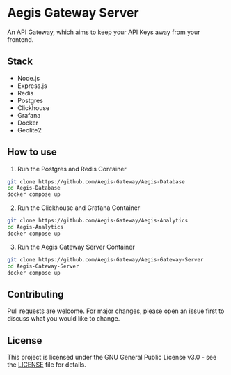 # Aegis Gateway Server

An API Gateway, which aims to keep your API Keys away from your frontend.

## Stack
- Node.js
- Express.js
- Redis
- Postgres
- Clickhouse
- Grafana
- Docker
- Geolite2

## How to use

1. Run the Postgres and Redis Container

```bash
git clone https://github.com/Aegis-Gateway/Aegis-Database
cd Aegis-Database
docker compose up
```

2. Run the Clickhouse and Grafana Container

```bash
git clone https://github.com/Aegis-Gateway/Aegis-Analytics
cd Aegis-Analytics
docker compose up
```

3. Run the Aegis Gateway Server Container

```bash
git clone https://github.com/Aegis-Gateway/Aegis-Gateway-Server
cd Aegis-Gateway-Server
docker compose up
```

## Contributing

Pull requests are welcome. For major changes, please open an issue first to discuss what you would like to change.


## License

This project is licensed under the GNU General Public License v3.0 - see the [LICENSE](LICENSE) file for details.